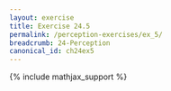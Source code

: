 ```yaml
---
layout: exercise
title: Exercise 24.5
permalink: /perception-exercises/ex_5/
breadcrumb: 24-Perception
canonical_id: ch24ex5
---
```


{% include mathjax_support %}
